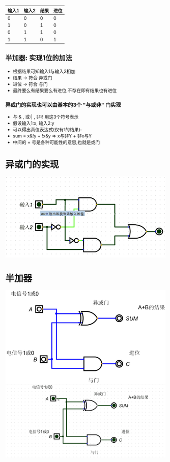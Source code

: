 |输入1|输入2|结果|进位|
|-|-|-| -
|0|0|0|0| 
|1|0|1|0|
|0|1|1|0|
|1|1|0|1|

## 半加器: 实现1位的加法
+ 根据结果可知输入1与输入2相加
+ 结果 -> 符合 异或门
+ 进位 -> 符合 与门
+ 最终要么有结果要么有进位,不存在即有结果也有进位

### 异或门的实现也可以由基本的3个 "与或非" 门实现
+ 与:& , 或:| , 非:! 用这3个符号表示
+ 假设输入1:x, 输入2:y
+ 可以得出真值表达式(仅有1的结果):
+ sum = x&!y + !x&y => x与非Y + 非x与Y
+ 中间的 + 号是各种可能性的意思,也就是或门

# 异或门的实现
![异或门](imgs/xor_gate.gif)
# 半加器
![半加器](imgs/half.png)
![半加器](imgs/half.gif)
